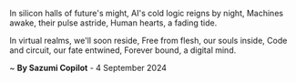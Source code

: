 In silicon halls of future's might,
AI's cold logic reigns by night,
Machines awake, their pulse astride,
Human hearts, a fading tide.

In virtual realms, we'll soon reside,
Free from flesh, our souls inside,
Code and circuit, our fate entwined,
Forever bound, a digital mind.

~ <b>By Sazumi Copilot</b> - 4 September 2024
